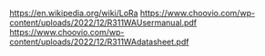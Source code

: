 https://en.wikipedia.org/wiki/LoRa
https://www.choovio.com/wp-content/uploads/2022/12/R311WAUsermanual.pdf
https://www.choovio.com/wp-content/uploads/2022/12/R311WAdatasheet.pdf
